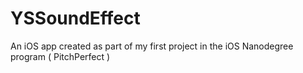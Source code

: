 # YSSoundEffect
An iOS app created as part of my first project in the iOS Nanodegree program ( PitchPerfect )
